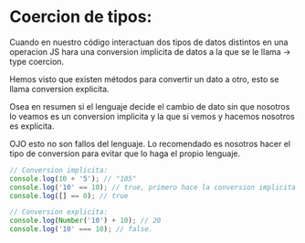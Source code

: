 # Coercion de tipos:

Cuando en nuestro código interactuan dos tipos de datos distintos en una operacion JS hara una conversion implicita de datos a la que se le llama -> type coercion.

Hemos visto que existen métodos para convertir un dato a otro, esto se llama conversion explicita.

Osea en resumen si el lenguaje decide el cambio de dato sin que nosotros lo veamos es un conversion implicita y la que si vemos y hacemos nosotros es explicita.

OJO esto no son fallos del lenguaje. Lo recomendado es nosotros hacer el tipo de conversion para evitar que lo haga el propio lenguaje.

```javascript
// Conversion implicita:
console.log(10 + '5'); // "105"
console.log('10' == 10); // true, primero hace la conversion implicita y luego compara
console.log([] == 0); // true

// Conversion explicita:
console.log(Number('10') + 10); // 20
console.log('10' === 10); // false.
```
